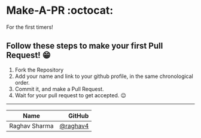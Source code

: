 # Make-A-PR :octocat:
For the first timers!

## Follow these steps to make your first Pull Request! 😁

1. Fork the Repository
2. Add your name and link to your github profile, in the same chronological order.
3. Commit it, and make a Pull Request. 
4. Wait for your pull request to get accepted. 😉

<hr>


<!--Don't Remove this Comment, Enter your Name in YOUR NAME SECTION , & github profile See down below for eg.-->
<!-- |  | You Name here.  | Your Github |-->

| Name           |   GitHub |
| ---------------| -----:|
| Raghav Sharma | [@raghav4](https://github.com/raghav4) |
